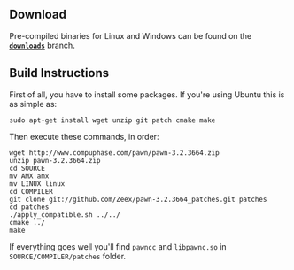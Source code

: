 Download
--------

Pre-compiled binaries for Linux and Windows can be found on the
[**`downloads`**](https://github.com/Zeex/pawn-3.2.3664_patches/tree/downloads) branch.


Build Instructions
------------------

First of all, you have to install some packages. If you're using Ubuntu this is as simple as:

    sudo apt-get install wget unzip git patch cmake make

Then execute these commands, in order:

    wget http://www.compuphase.com/pawn/pawn-3.2.3664.zip
    unzip pawn-3.2.3664.zip
    cd SOURCE
    mv AMX amx
    mv LINUX linux
    cd COMPILER
    git clone git://github.com/Zeex/pawn-3.2.3664_patches.git patches
    cd patches
    ./apply_compatible.sh ../../
    cmake ../
    make

If everything goes well you'll find `pawncc` and `libpawnc.so` in `SOURCE/COMPILER/patches` folder.
